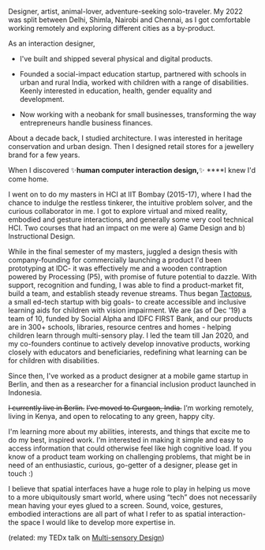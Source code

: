 Designer, artist, animal-lover, adventure-seeking solo-traveler. My 2022 was split between Delhi, Shimla, Nairobi and Chennai, as I got comfortable working remotely and exploring different cities as a by-product.

As an interaction designer,

- I've built and shipped several physical and digital products.
    
- Founded a social-impact education startup, partnered with schools in urban and rural India, worked with children with a range of disabilities. Keenly interested in education, health, gender equality and development.
    
- Now working with a neobank for small businesses, transforming the way entrepreneurs handle business finances.

About a decade back, I studied architecture. I was interested in heritage conservation and urban design. Then I designed retail stores for a jewellery brand for a few years.

When I discovered ✨**human computer interaction design,**✨ ****I knew I'd come home.

I went on to do my masters in HCI at IIT Bombay (2015-17), where I had the chance to indulge the restless tinkerer, the intuitive problem solver, and the curious collaborator in me. I got to explore virtual and mixed reality, embodied and gesture interactions, and generally some very cool technical HCI. Two courses that had an impact on me were a) Game Design and b) Instructional Design.

While in the final semester of my masters, juggled a design thesis with company-founding for commercially launching a product I'd been prototyping at IDC- it was effectively me and a wooden contraption powered by Processing (P5), with promise of future potential to dazzle. With support, recognition and funding, I was able to find a product-market fit, build a team, and establish steady revenue streams. Thus began [Tactopus](https://tactopus.com/), a small ed-tech startup with big goals- to create accessible and inclusive learning aids for children with vision impairment. We are (as of Dec '19) a team of 10, funded by Social Alpha and IDFC FIRST Bank, and our products are in 300+ schools, libraries, resource centres and homes - helping children learn through multi-sensory play. I led the team till Jan 2020, and my co-founders continue to actively develop innovative products, working closely with educators and beneficiaries, redefining what learning can be for children with disabilities.

Since then, I've worked as a product designer at a mobile game startup in Berlin, and then as a researcher for a financial inclusion product launched in Indonesia.

~~I currently live in Berlin.~~
~~I’ve moved to Gurgaon, India.~~
I’m working remotely, living in Kenya, and open to relocating to any green, happy city.

I'm learning more about my abilities, interests, and things that excite me to do my best, inspired work. I'm interested in making it simple and easy to access information that could otherwise feel like high cognitive load. If you know of a product team working on challenging problems, that might be in need of an enthusiastic, curious, go-getter of a designer, please get in touch :)

I believe that spatial interfaces have a huge role to play in helping us move to a more ubiquitously smart world, where using “tech” does not necessarily mean having your eyes glued to a screen. Sound, voice, gestures, embodied interactions are all part of what I refer to as spatial interaction- the space I would like to develop more expertise in.

(related: my TEDx talk on [Multi-sensory Design](https://youtu.be/KFrPqLMZq1Y))